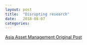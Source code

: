 ```yaml
---
layout: post
title:  "Disrupting research"
date:   2018-08-07
categories:
---
```


[Asia Asset Management Original Post](https://www.asiaasset.com/aam/2018-08/0818_Research.aspx)
